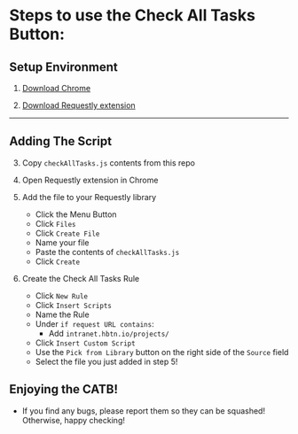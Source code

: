 # Steps to use the Check All Tasks Button:

## Setup Environment
1. [Download Chrome](https://www.google.com/chrome/thank-you.html?statcb=0&installdataindex=empty&defaultbrowser=0#)

2. [Download Requestly extension](https://chrome.google.com/webstore/detail/requestly-redirect-url-mo/mdnleldcmiljblolnjhpnblkcekpdkpa?hl=en)

---

## Adding The Script
3. Copy `checkAllTasks.js` contents from this repo

4. Open Requestly extension in Chrome
5. Add the file to your Requestly library
	- Click the Menu Button
	- Click `Files`
	- Click `Create File`
	- Name your file
	- Paste the contents of `checkAllTasks.js`
	- Click `Create`
6. Create the Check All Tasks Rule
	- Click `New Rule`
	- Click `Insert Scripts`
	- Name the Rule
	- Under `if request URL contains`:
		- Add `intranet.hbtn.io/projects/`
	- Click `Insert Custom Script`
	- Use the `Pick from Library` button on the right side of the `Source` field
	- Select the file you just added in step 5!

## Enjoying the CATB!
- If you find any bugs, please report them so they can be squashed! Otherwise, happy checking!
